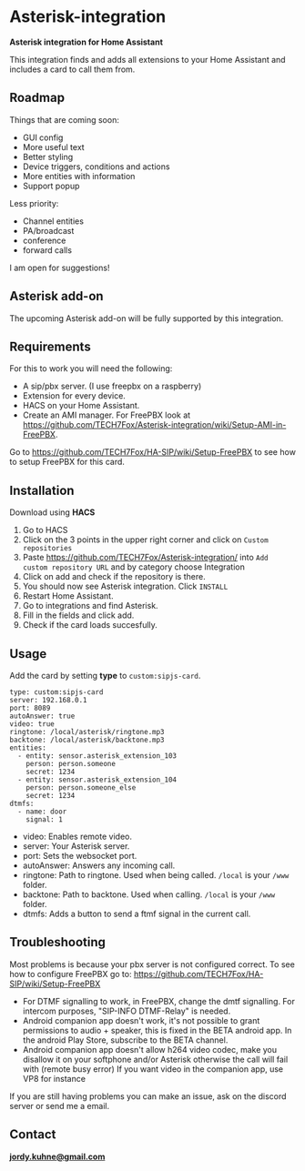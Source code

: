 # Asterisk-integration
**Asterisk integration for Home Assistant**

This integration finds and adds all extensions to your Home Assistant and includes a card to call them from.

## Roadmap
Things that are coming soon:
* GUI config
* More useful text
* Better styling
* Device triggers, conditions and actions
* More entities with information
* Support popup

Less priority:
* Channel entities
* PA/broadcast
* conference
* forward calls

I am open for suggestions!

## Asterisk add-on

The upcoming Asterisk add-on will be fully supported by this integration.

## Requirements
For this to work you will need the following:
* A sip/pbx server. (I use freepbx on a raspberry)
* Extension for every device.
* HACS on your Home Assistant.
* Create an AMI manager. For FreePBX look at https://github.com/TECH7Fox/Asterisk-integration/wiki/Setup-AMI-in-FreePBX.


Go to https://github.com/TECH7Fox/HA-SIP/wiki/Setup-FreePBX to see how to setup FreePBX for this card.

## Installation
Download using **HACS**
 1. Go to HACS
 2. Click on the 3 points in the upper right corner and click on `Custom repositories`
 3. Paste https://github.com/TECH7Fox/Asterisk-integration/ into `Add custom repository URL` and by category choose Integration
 4. Click on add and check if the repository is there.
 5. You should now see Asterisk integration. Click `INSTALL`
 6. Restart Home Assistant.
 7. Go to integrations and find Asterisk.
 8. Fill in the fields and click add.
 9. Check if the card loads succesfully.

## Usage
Add the card by setting **type** to `custom:sipjs-card`.

````
type: custom:sipjs-card
server: 192.168.0.1
port: 8089
autoAnswer: true
video: true
ringtone: /local/asterisk/ringtone.mp3
backtone: /local/asterisk/backtone.mp3
entities:
  - entity: sensor.asterisk_extension_103
    person: person.someone
    secret: 1234
  - entity: sensor.asterisk_extension_104
    person: person.someone_else
    secret: 1234
dtmfs:
  - name: door
    signal: 1
````

- video: Enables remote video.
- server: Your Asterisk server.
- port: Sets the websocket port.
- autoAnswer: Answers any incoming call.
- ringtone: Path to ringtone. Used when being called. `/local` is your `/www` folder.
- backtone: Path to backtone. Used when calling. `/local` is your `/www` folder.
- dtmfs: Adds a button to send a ftmf signal in the current call.

## Troubleshooting
Most problems is because your pbx server is not configured correct.
To see how to configure FreePBX go to: https://github.com/TECH7Fox/HA-SIP/wiki/Setup-FreePBX

* For DTMF signalling to work, in FreePBX, change the dmtf signalling. For intercom purposes, "SIP-INFO DTMF-Relay" is needed.
* Android companion app doesn't work, it's not possible to grant permissions to audio + speaker, this is fixed in the BETA android app. In the android Play Store, subscribe to the BETA channel.
* Android companion app doesn't allow h264 video codec, make you disallow it on your softphone and/or Asterisk otherwise the call will fail with (remote busy error) If you want video in the companion app, use VP8 for instance


If you are still having problems you can make an issue, ask on the discord server or send me a email.

## Contact
**jordy.kuhne@gmail.com**
